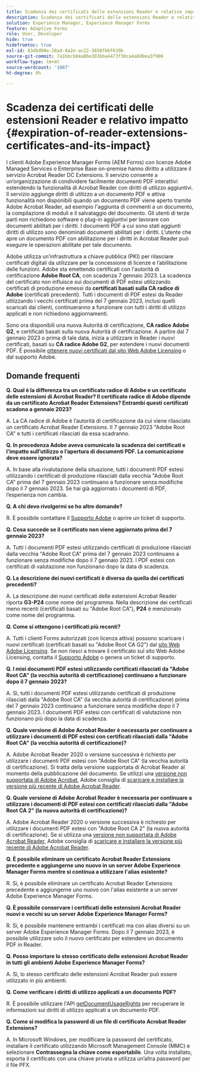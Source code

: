 ```yaml
---
title: Scadenza dei certificati delle estensioni Reader e relativo impatto
description: Scadenza dei certificati delle estensioni Reader e relativo impatto
solution: Experience Manager, Experience Manager Forms
feature: Adaptive Forms
role: User, Developer
hide: true
hidefromtoc: true
exl-id: 83dbd00e-28ad-4a2e-ac22-3658fb6f639b
source-git-commit: 7a1bbcb84a0be301bba4473f30ca4a8d9ea3f906
workflow-type: tm+mt
source-wordcount: '1087'
ht-degree: 0%

---
```


# Scadenza dei certificati delle estensioni Reader e relativo impatto {#expiration-of-reader-extensions-certificates-and-its-impact}

I clienti Adobe Experience Manager Forms (AEM Forms) con licenze Adobe Managed Services o Enterprise Base on-premise hanno diritto a utilizzare il servizio Acrobat Reader DC Extensions. Il servizio consente a un’organizzazione di condividere facilmente documenti PDF interattivi estendendo la funzionalità di Acrobat Reader con diritti di utilizzo aggiuntivi. Il servizio aggiunge diritti di utilizzo a un documento PDF e attiva funzionalità non disponibili quando un documento PDF viene aperto tramite Adobe Acrobat Reader, ad esempio l&#39;aggiunta di commenti a un documento, la compilazione di moduli e il salvataggio del documento. Gli utenti di terze parti non richiedono software o plug-in aggiuntivi per lavorare con documenti abilitati per i diritti. I documenti PDF a cui sono stati aggiunti diritti di utilizzo sono denominati documenti abilitati per i diritti. L’utente che apre un documento PDF con abilitazione per i diritti in Acrobat Reader può eseguire le operazioni abilitate per tale documento.

Adobe utilizza un’infrastruttura a chiave pubblica (PKI) per rilasciare certificati digitali da utilizzare per la concessione di licenze e l’abilitazione delle funzioni. Adobe sta emettendo certificati con l&#39;autorità di certificazione **Adobe Root CA**, con scadenza 7 gennaio 2023. La scadenza del certificato non influisce sui documenti di PDF estesi utilizzando certificati di produzione emessi da **certificati basati sulla CA radice di Adobe** (certificati precedenti). Tutti i documenti di PDF estesi da Reader utilizzando i vecchi certificati prima del 7 gennaio 2023, inclusi quelli scaricati dai clienti, continueranno a funzionare con tutti i diritti di utilizzo applicati e non richiedono aggiornamenti.

Sono ora disponibili una nuova Autorità di certificazione, **CA radice Adobe G2**, e certificati basati sulla nuova Autorità di certificazione. A partire dal 7 gennaio 2023 o prima di tale data, inizia a utilizzare in Reader i nuovi certificati, basati su **CA radice Adobe G2**, per estendere i nuovi documenti PDF.  È possibile [ottenere nuovi certificati dal sito Web Adobe Licensing](https://licensing.adobe.com/) o dal supporto Adobe.

## Domande frequenti

**Q. Qual è la differenza tra un certificato radice di Adobe e un certificato delle estensioni di Acrobat Reader? Il certificato radice di Adobe dipende da un certificato Acrobat Reader Extensions? Entrambi questi certificati scadono a gennaio 2023?**

A. La CA radice di Adobe è l’autorità di certificazione da cui viene rilasciato un certificato Acrobat Reader Extensions. Il 7 gennaio 2023 &quot;Adobe Root CA&quot; e tutti i certificati rilasciati da essa scadranno.

**Q. In precedenza Adobe aveva comunicato la scadenza dei certificati e l’impatto sull’utilizzo o l’apertura di documenti PDF. La comunicazione deve essere ignorata?**

A. In base alla rivalutazione della situazione, tutti i documenti PDF estesi utilizzando i certificati di produzione rilasciati dalla vecchia &quot;Adobe Root CA&quot; prima del 7 gennaio 2023 continuano a funzionare senza modifiche dopo il 7 gennaio 2023. Se hai già aggiornato i documenti di PDF, l’esperienza non cambia.

**Q. A chi devo rivolgermi se ho altre domande?**

R. È possibile contattare il [Supporto Adobe](https://experienceleague.adobe.com/it?support-solution=Experience+Manager&lang=it#support) o aprire un ticket di supporto.

**Q. Cosa succede se il certificato non viene aggiornato prima del 7 gennaio 2023?**

A. Tutti i documenti PDF estesi utilizzando certificati di produzione rilasciati dalla vecchia &quot;Adobe Root CA&quot; prima del 7 gennaio 2023 continuano a funzionare senza modifiche dopo il 7 gennaio 2023. I PDF estesi con certificati di valutazione non funzionano dopo la data di scadenza.

**Q. La descrizione dei nuovi certificati è diversa da quella dei certificati precedenti?**

A. La descrizione dei nuovi certificati delle estensioni Acrobat Reader riporta **G3-P24** come nome del programma. Nella descrizione dei certificati meno recenti (certificati basati su &quot;Adobe Root CA&quot;), **P24** è menzionato come nome del programma.

**Q. Come si ottengono i certificati più recenti?**

A. Tutti i clienti Forms autorizzati (con licenza attiva) possono scaricare i nuovi certificati (certificati basati su &quot;Adobe Root CA G2&quot;) dal [sito Web Adobe Licensing](https://licensing.adobe.com/). Se non riesci a trovare il certificato sul sito Web Adobe Licensing, contatta il [Supporto Adobe](https://experienceleague.adobe.com/it?support-solution=Experience+Manager&lang=en#support) o genera un ticket di supporto.

**Q. I miei documenti PDF estesi utilizzando certificati rilasciati da &quot;Adobe Root CA&quot; (la vecchia autorità di certificazione) continuano a funzionare dopo il 7 gennaio 2023?**

A. Sì, tutti i documenti PDF estesi utilizzando certificati di produzione rilasciati dalla &quot;Adobe Root CA&quot; (la vecchia autorità di certificazione) prima del 7 gennaio 2023 continuano a funzionare senza modifiche dopo il 7 gennaio 2023. I documenti PDF estesi con certificati di valutazione non funzionano più dopo la data di scadenza.

**Q. Quale versione di Adobe Acrobat Reader è necessaria per continuare a utilizzare i documenti di PDF estesi con certificati rilasciati dalla &quot;Adobe Root CA&quot; (la vecchia autorità di certificazione)?**

A. Adobe Acrobat Reader 2020 o versione successiva è richiesto per utilizzare i documenti PDF estesi con &quot;Adobe Root CA&quot; (la vecchia autorità di certificazione). Si tratta della versione supportata di Acrobat Reader al momento della pubblicazione del documento. Se utilizzi una [versione non supportata di Adobe Acrobat](https://helpx.adobe.com/it/support/programs/eol-matrix.html), Adobe consiglia di [scaricare e installare la versione più recente di Adobe Acrobat Reader](https://get.adobe.com/reader/).

**Q. Quale versione di Adobe Acrobat Reader è necessaria per continuare a utilizzare i documenti di PDF estesi con certificati rilasciati dalla &quot;Adobe Root CA 2&quot; (la nuova autorità di certificazione)?**

A. Adobe Acrobat Reader 2020 o versione successiva è richiesto per utilizzare i documenti PDF estesi con &quot;Adobe Root CA 2&quot; (la nuova autorità di certificazione). Se si utilizza una [versione non supportata di Adobe Acrobat Reader](https://helpx.adobe.com/it/support/programs/eol-matrix.html), Adobe consiglia di [scaricare e installare la versione più recente di Adobe Acrobat Reader](https://get.adobe.com/reader/).

**Q. È possibile eliminare un certificato Acrobat Reader Extensions precedente e aggiungerne uno nuovo in un server Adobe Experience Manager Forms mentre si continua a utilizzare l&#39;alias esistente?**

R. Sì, è possibile eliminare un certificato Acrobat Reader Extensions precedente e aggiungerne uno nuovo con l&#39;alias esistente a un server Adobe Experience Manager Forms.

**Q. È possibile conservare i certificati delle estensioni Acrobat Reader nuovi e vecchi su un server Adobe Experience Manager Forms?**

R. Sì, è possibile mantenere entrambi i certificati ma con alias diversi su un server Adobe Experience Manager Forms. Dopo il 7 gennaio 2023, è possibile utilizzare solo il nuovo certificato per estendere un documento PDF in Reader.

**Q. Posso importare lo stesso certificato delle estensioni Acrobat Reader in tutti gli ambienti Adobe Experience Manager Forms?**

A. Sì, lo stesso certificato delle estensioni Acrobat Reader può essere utilizzato in più ambienti.

**Q. Come verificare i diritti di utilizzo applicati a un documento PDF?**

R. È possibile utilizzare l&#39;API [getDocumentUsageRights](/help/forms/developing/acrobat-reader-dc-extensions-service.md) per recuperare le informazioni sui diritti di utilizzo applicati a un documento PDF.

**Q. Come si modifica la password di un file di certificato Acrobat Reader Extensions?**

A. In Microsoft Windows, per modificare la password del certificato, installare il certificato utilizzando Microsoft Management Console (MMC) e selezionare **Contrassegna la chiave come esportabile**. Una volta installato, esporta il certificato con una chiave privata e utilizza un’altra password per il file PFX.


<!-- 
## Applying the certificates {#obtaning-and-applying-the-certificates} 

You can choose one of the following paths to apply latest certificates:

* [Updating certificates for an AEM Forms on JEE environment](#Updating-and-Applying-certificates-for-an-AEM-Forms-on-JEE-environment) 
* [Updating certificates for an AEM Forms on OSGi environment](#Updating-and-applying-certificates-for-an-AEM-Forms-on-OSGi-environment)

>[!NOTE]
>
>The document uses the term certificates and credentials interchangeably.

### Pre-requisites {#Pre-requisites}

Updating the certificates requires using actions available on AEM Forms administrator console and Reader Extension APIs provided by AEM Forms. The document is intended for users and administrators with knowledge of using Adobe Experience Manger Forms APIs. Before you start, ensure that: 

* the user has administrator rights on underlying AEM Forms environment. 
* the user has setup the [development environment](https://experienceleague.adobe.com/docs/experience-manager-65-lts/developing/devtools/howto-projects-eclipse.html) and has access to it.
* [obtain the certificates](#obtain-the-certificates).


### Obtain the certificates {#obtain-the-certificates}

The Rights credential is delivered as a digital certificate that contains the public key, the private key, and the password used to access the credential.

If your organization purchases a production version of Reader Extensions, the production Rights credential is delivered by Adobe Licensing Website (LWS). A production Rights credential is unique to your organization and can enable the specific usage rights that you require.

If you obtained Reader Extensions through a partner or software provider who integrated Reader Extensions into their software, the Rights credential is provided to you by that partner who, in turn, receives this credential from Adobe.

>[!NOTE]
>
>The Rights credential cannot be used for typical document signing or assertion of identity. For these applications, you can use a self-sign certificate or acquire an identity certificate from a Certificate Authority (CA).

The following types of Rights credentials are available:

**Customer Evaluation**: A credential with a short validity period that is provided to customers who want to evaluate Reader Extensions. Usage rights applied to documents using this credential expire when the credential expires. This type of credential is valid only for two to three months.

**Production**: A credential with a long validity period that is provided to customers who purchased the full product. Production credentials are unique to each customer but can be installed on multiple systems.

If you have already used certificates to reader extend PDF files, download a production certificate from [Adobe Licensing Website (LWS)](https://licensing.adobe.com/).

### Applying certificates for an AEM Forms on JEE environment {#Updating-and-Applying-certificates-for-an-AEM-Forms-on-JEE-environment} 

Applying new certificates on AEM Forms on JEE stack requires importing new credentials and applying usage rights. You can use admin console to import credentials and AEM Forms Reader Extension APIs to apply usage rights. 

#### Import and configure credentials 

You can use the Trust Store Management pages to import a new credential. The Trust Store may contain more than one Reader Extensions credential. Designate one of those credentials as the default Reader Extensions credential. The default credential is used when a Workbench user is unable to determine which credential to use during process creation. These rules apply to default credentials:

* If you import a Reader Extensions credential and the Trust Store contains no other Reader Extensions credentials, it is set as the default.
* If you import a Reader Extensions credential with the Default option selected, the default type is removed from an existing default credential. The imported credential becomes the default.
* You cannot delete a default Reader Extensions credential. To delete the default credential, first set another credential as the default. An exception to this rule is that if there is only one credential, you can delete it even though it is the default.
* You cannot update a default Reader Extensions credential.

To import the credentials: 

1. In administration console, click Settings > Trust Store Management > Local Credentials.
1. Click Import and, under Trust Store Type, select Acrobat Reader DC extensions Credential.
1. (Optional) To indicate that this credential is the default credential to use with Acrobat Reader DC extensions, select Default.
1. In the Alias box, type an identifier for the credential. This identifier is used as the display name for the credential in Acrobat Reader DC extensions. This alias is also used to access the credential programmatically using the AEM forms SDK.
1. Click Choose File to locate the credential, type the password of the credential, and then click OK.

If the error message "Failed to import credential due to either incorrect file format, or incorrect password" appears, verify that the password is valid.

You can also import and delete credentials programmatically. (See [Programming with AEM forms](../../developing/credentials.md).)

<!-- ### Remove usage rights from existing rights-enabled PDF documents

Remove usage rights from existing rights-enabled PDF documents before applying usage rights with latest credentials. AEM Forms on JEE provides APIs to remove usage rights. For detailed instructions, see [Removing Usage Rights from PDF Documents](../../developing/assigning-usage-rights.md#removing-usage-rights-from-pdf-documents).

To remove usage rights for AEM Forms on JEE processes developed in Workbench, see [Workbench Help](https://helpx.adobe.com/content/dam/help/en/experience-manager/6-5/forms/pdf/WorkbenchHelp.pdf). 

#### Apply the usage rights to PDF documents 

After importing new credentials, you can apply usage rights to PDF documents using the Acrobat Reader DC extensions Java Client API and web service.  For details, see [Applying Usage Rights to PDF Documents](../../developing/assigning-usage-rights.md#applying-usage-rights-to-pdf-documents). 


### Applying certificates for an AEM Forms on OSGi environment {#Updating-and-applying-certificates-for-an-AEM-Forms-on-OSGi-environment}

Applying new certificates on AEM Forms on OSGi stack requires importing new credentials and applying usage rights. You can use admin console to import credentials and AEM Forms Reader Extension APIs to apply usage rights. 

#### Import credentials {#Import-credentials}

In an AEM Forms on OSGi environment, a Reader Extension credential is associated with fd-service user. Before adding credentials for fd-user key store, perform the following steps to create a key store: 

1. Log in to your AEM Author instance as an Administrator.
1. Go to **[!UICONTROL Tools]**> **[!UICONTROL Security]**>**[!UICONTROL Users]**.
1. Scroll down the list of users until you find fd-service user account.
1. Click **[!UICONTROL fd-service]** user.
1. Click keystore tab.
1. Click **[!UICONTROL Create KeyStore]**.
1. Set the KeyStore Access Password and save your settings to create the KeyStore password.

After creating the key-store, add credentials to fd-service user. The following video explains the steps: 

>[!VIDEO](https://images-tv.adobe.com/mpcv3/5577/8db8e554-f04b-4fae-8108-b9b5e0eb03ad_1627925794.854x480at800_h264.mp4)

The following command list the details of the pfx file. Before running the command, navigate to the directory that contains the .pfx file.

`keytool -v -list -storetype pkcs12 -keystore [name of your .pfx file]`

For example, keytool -v -list -storetype pkcs12 -keystore 1005566.pfx where 1005566.pfx is the name of my pfx file

<!-- ### Remove usage rights from existing rights-enabled PDF documents

Remove usage rights from existing rights-enabled PDF documents before applying usage rights with latest credentials. You can remove the usage rights for a document by invoking the removeUsageRights API from within the docAssuranceServiceAPI. For detailed information, see [Remove Usage Rights](/help/forms/using/aem-document-services-programmatically.md#removing-usage-rights) document.

#### Apply the usage rights to PDF documents 

To apply usage rights in an AEM Forms on OSGi environment, Create custom OSGi service to usage rights to the documents. You can also create a servlet with a POST method to return the reader extended PDF to the user. For detailed instructions, see [Applying Reader Extensions](https://experienceleague.adobe.com/docs/experience-manager-learn/forms/document-services/apply-reader-extension-rights-to-pdf.html?lang=it).  -->

